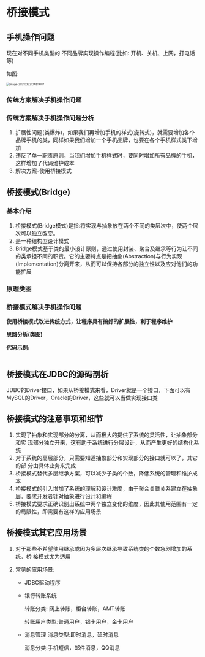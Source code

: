 # 桥接模式

## 手机操作问题

现在对不同手机类型的 不同品牌实现操作编程(比如: 开机、关机、上网，打电话等)

如图:

<img src="/Users/hwl/Library/Application Support/typora-user-images/image-20210322104811007.png" alt="image-20210322104811007" style="zoom:50%;" />

### 传统方案解决手机操作问题



### 传统方案解决手机操作问题分析

1. 扩展性问题(类爆炸)，如果我们再增加手机的样式(旋转式)，就需要增加各个品牌手机的类，同样如果我们增加一个手机品牌，也要在各个手机样式类下增加
2. 违反了单一职责原则，当我们增加手机样式时，要同时增加所有品牌的手机，这样增加了代码维护成本
3. 解决方案-使用桥接模式

## 桥接模式(Bridge)

### 基本介绍

1. 桥接模式(Bridge模式)是指:将实现与抽象放在两个不同的类层次中，使两个层 次可以独立改变。
2. 是一种结构型设计模式
3. Bridge模式基于类的最小设计原则，通过使用封装、聚合及继承等行为让不同的类承担不同的职责。它的主要特点是把抽象(Abstraction)与行为实现 (Implementation)分离开来，从而可以保持各部分的独立性以及应对他们的功能扩展

### 原理类图



### 桥接模式解决手机操作问题

**使用桥接模式改进传统方式，让程序具有搞好的扩展性，利于程序维护**

**思路分析(类图)**

**代码示例:**

```java

```

## 桥接模式在JDBC的源码剖析

JDBC的Driver接口，如果从桥接模式来看，Driver就是一个接口，下面可以有MySQL的Driver，Oracle的Driver，这些就可以当做实现接口类

## 桥接模式的注意事项和细节

1. 实现了抽象和实现部分的分离，从而极大的提供了系统的灵活性，让抽象部分和实 现部分独立开来，这有助于系统进行分层设计，从而产生更好的结构化系统
2. 对于系统的高层部分，只需要知道抽象部分和实现部分的接口就可以了，其它的部 分由具体业务来完成
3. 桥接模式替代多层继承方案，可以减少子类的个数，降低系统的管理和维护成本
4. 桥接模式的引入增加了系统的理解和设计难度，由于聚合关联关系建立在抽象层，要求开发者针对抽象进行设计和编程
5. 桥接模式要求正确识别出系统中两个独立变化的维度，因此其使用范围有一定的局限性，即需要有这样的应用场景

## 桥接模式其它应用场景

1. 对于那些不希望使用继承或因为多层次继承导致系统类的个数急剧增加的系统，桥 接模式尤为适用

2. 常见的应用场景: 

   - JDBC驱动程序

   - 银行转账系统

     转账分类: 网上转账，柜台转账，AMT转账 

     转账用户类型:普通用户，银卡用户，金卡用户

   - 消息管理
     消息类型:即时消息，延时消息 
     
     消息分类:手机短信，邮件消息，QQ消息

